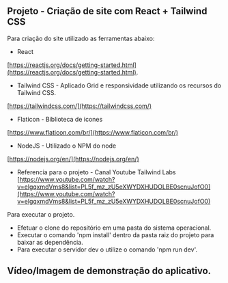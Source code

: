 ## Projeto - Criação de site com React + Tailwind CSS

Para criação do site utilizado as ferramentas abaixo:

- React 

[https://reactjs.org/docs/getting-started.html](https://reactjs.org/docs/getting-started.html).

- Tailwind CSS - Aplicado Grid e responsividade utilizando os recursos do Tailwind CSS.

[https://tailwindcss.com/](https://tailwindcss.com/)

- Flaticon - Biblioteca de icones

[https://www.flaticon.com/br/](https://www.flaticon.com/br/)

- NodeJS - Utilizado o NPM do node 

[https://nodejs.org/en/](https://nodejs.org/en/)

- Referencia para o projeto - Canal Youtube Tailwind Labs 
[https://www.youtube.com/watch?v=elgqxmdVms8&list=PL5f_mz_zU5eXWYDXHUDOLBE0scnuJofO0](https://www.youtube.com/watch?v=elgqxmdVms8&list=PL5f_mz_zU5eXWYDXHUDOLBE0scnuJofO0)


Para executar o projeto.

- Efetuar o clone do repositório em uma pasta do sistema operacional.
- Executar o comando 'npm install' dentro da pasta raiz do projeto para baixar as dependência.
- Para executar o servidor dev o utilize o comando 'npm run dev'.



## Vídeo/Imagem de demonstração do aplicativo.

<p align="center">
   <img src=""/>
</p>
